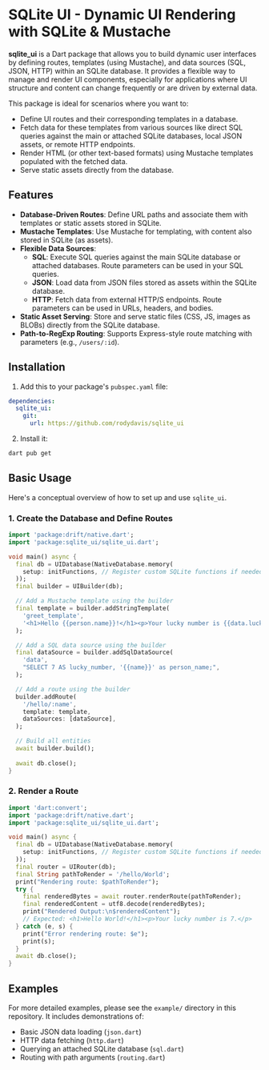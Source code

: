 # SQLite UI - Dynamic UI Rendering with SQLite & Mustache

**sqlite_ui** is a Dart package that allows you to build dynamic user interfaces by defining routes, templates (using Mustache), and data sources (SQL, JSON, HTTP) within an SQLite database. It provides a flexible way to manage and render UI components, especially for applications where UI structure and content can change frequently or are driven by external data.

This package is ideal for scenarios where you want to:

*   Define UI routes and their corresponding templates in a database.
*   Fetch data for these templates from various sources like direct SQL queries against the main or attached SQLite databases, local JSON assets, or remote HTTP endpoints.
*   Render HTML (or other text-based formats) using Mustache templates populated with the fetched data.
*   Serve static assets directly from the database.

## Features

*   **Database-Driven Routes**: Define URL paths and associate them with templates or static assets stored in SQLite.
*   **Mustache Templates**: Use Mustache for templating, with content also stored in SQLite (as assets).
*   **Flexible Data Sources**:
    *   **SQL**: Execute SQL queries against the main SQLite database or attached databases. Route parameters can be used in your SQL queries.
    *   **JSON**: Load data from JSON files stored as assets within the SQLite database.
    *   **HTTP**: Fetch data from external HTTP/S endpoints. Route parameters can be used in URLs, headers, and bodies.
*   **Static Asset Serving**: Store and serve static files (CSS, JS, images as BLOBs) directly from the SQLite database.
*   **Path-to-RegExp Routing**: Supports Express-style route matching with parameters (e.g., `/users/:id`).

## Installation

1.  Add this to your package's `pubspec.yaml` file:

```yaml
dependencies:
  sqlite_ui:
    git:
      url: https://github.com/rodydavis/sqlite_ui
```

2.  Install it:

```bash
dart pub get
```

## Basic Usage

Here's a conceptual overview of how to set up and use `sqlite_ui`.

### 1. Create the Database and Define Routes

```dart
import 'package:drift/native.dart';
import 'package:sqlite_ui/sqlite_ui.dart';

void main() async {
  final db = UIDatabase(NativeDatabase.memory(
    setup: initFunctions, // Register custom SQLite functions if needed
  ));
  final builder = UIBuilder(db);

  // Add a Mustache template using the builder
  final template = builder.addStringTemplate(
    'greet_template',
    '<h1>Hello {{person.name}}!</h1><p>Your lucky number is {{data.lucky_number}}.</p>',
  );

  // Add a SQL data source using the builder
  final dataSource = builder.addSqlDataSource(
    'data',
    "SELECT 7 AS lucky_number, '{{name}}' as person_name;",
  );

  // Add a route using the builder
  builder.addRoute(
    '/hello/:name',
    template: template,
    dataSources: [dataSource],
  );

  // Build all entities
  await builder.build();
  
  await db.close();
}
```

### 2. Render a Route

```dart
import 'dart:convert';
import 'package:drift/native.dart';
import 'package:sqlite_ui/sqlite_ui.dart';

void main() async {
  final db = UIDatabase(NativeDatabase.memory(
    setup: initFunctions, // Register custom SQLite functions if needed
  ));
  final router = UIRouter(db);
  final String pathToRender = '/hello/World';
  print("Rendering route: $pathToRender");
  try {
    final renderedBytes = await router.renderRoute(pathToRender);
    final renderedContent = utf8.decode(renderedBytes);
    print("Rendered Output:\n$renderedContent");
    // Expected: <h1>Hello World!</h1><p>Your lucky number is 7.</p>
  } catch (e, s) {
    print("Error rendering route: $e");
    print(s);
  }
  await db.close();
}
```

## Examples

For more detailed examples, please see the `example/` directory in this repository. It includes demonstrations of:

*   Basic JSON data loading (`json.dart`)
*   HTTP data fetching (`http.dart`)
*   Querying an attached SQLite database (`sql.dart`)
*   Routing with path arguments (`routing.dart`)
